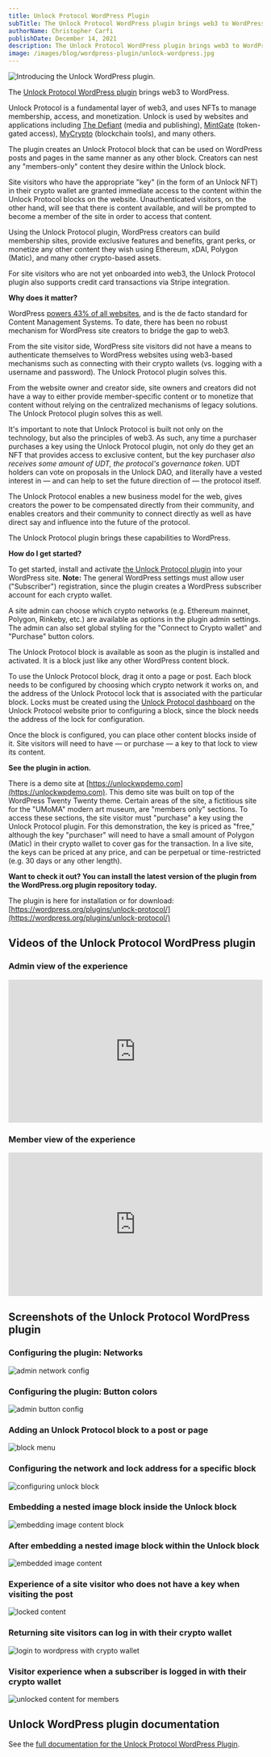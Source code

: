 ```yaml
---
title: Unlock Protocol WordPress Plugin
subTitle: The Unlock Protocol WordPress plugin brings web3 to WordPress
authorName: Christopher Carfi
publishDate: December 14, 2021
description: The Unlock Protocol WordPress plugin brings web3 to WordPress.
image: /images/blog/wordpress-plugin/unlock-wordpress.jpg
---
```


![Introducing the Unlock WordPress plugin.](/images/blog/wordpress-plugin/unlock-wordpress.jpg)

The [Unlock Protocol WordPress plugin](https://wordpress.org/plugins/unlock-protocol/) brings web3 to WordPress. 

Unlock Protocol is a fundamental layer of web3, and uses NFTs to manage membership, access, and monetization. Unlock is used by websites and applications including [The Defiant](https://unlock-protocol.com/blog/thedefiant-case-study) (media and publishing), [MintGate](https://unlock-protocol.com/blog/mintgate-unlock-case-study) (token-gated access), [MyCrypto](https://unlock-protocol.com/blog/mycrypto-unlock-case-study) (blockchain tools), and many others.

The plugin creates an Unlock Protocol block that can be used on WordPress posts and pages in the same manner as any other block. Creators can nest any "members-only" content they desire within the Unlock block. 

Site visitors who have the appropriate "key" (in the form of an Unlock NFT) in their crypto wallet are granted immediate access to the content within the Unlock Protocol blocks on the website. Unauthenticated visitors, on the other hand, will see that there is content available, and will be prompted to become a member of the site in order to access that content.

Using the Unlock Protocol plugin, WordPress creators can build membership sites, provide exclusive features and benefits, grant perks, or monetize any other content they wish using Ethereum, xDAI, Polygon (Matic), and many other crypto-based assets. 

For site visitors who are not yet onboarded into web3, the Unlock Protocol plugin also supports credit card transactions via Stripe integration.

**Why does it matter?**

WordPress [powers 43% of all websites](https://w3techs.com/technologies/details/cm-wordpress), and is the de facto standard for Content Management Systems. To date, there has been no robust mechanism for WordPress site creators to bridge the gap to web3. 

From the site visitor side, WordPress site visitors did not have a means to authenticate themselves to WordPress websites using web3-based mechanisms such as connecting with their crypto wallets (vs. logging with a username and password). The Unlock Protocol plugin solves this.

From the website owner and creator side, site owners and creators did not have a way to either provide member-specific content or to monetize that content without relying on the centralized mechanisms of legacy solutions. The Unlock Protocol plugin solves this as well.

It's important to note that Unlock Protocol is built not only on the technology, but also the principles of web3. As such, any time a purchaser purchases a key using the Unlock Protocol plugin, not only do they get an NFT that provides access to exclusive content, but the key purchaser *also receives some amount of UDT, the protocol's governance token*. UDT holders can vote on proposals in the Unlock DAO, and literally have a vested interest in — and can help to set the future direction of — the protocol itself.

The Unlock Protocol enables a new business model for the web, gives creators the power to be compensated directly from their community, and enables creators and their community to connect directly as well as have direct say and influence into the future of the protocol. 

The Unlock Protocol plugin brings these capabilities to WordPress.

**How do I get started?**

To get started, install and activate [the Unlock Protocol plugin](https://wordpress.org/plugins/unlock-protocol/) into your WordPress site. **Note:** The general WordPress settings must allow user ("Subscriber") registration, since the plugin creates a WordPress subscriber account for each crypto wallet.

A site admin can choose which crypto networks (e.g. Ethereum mainnet, Polygon, Rinkeby, etc.) are available as options in the plugin admin settings. The admin can also set global styling for the "Connect to Crypto wallet" and "Purchase" button colors. 

The Unlock Protocol block is available as soon as the plugin is installed and activated. It is a block just like any other WordPress content block. 

To use the Unlock Protocol block, drag it onto a page or post. Each block needs to be configured by choosing which crypto network it works on, and the address of the Unlock Protocol lock that is associated with the particular block. Locks must be created using the [Unlock Protocol dashboard](https://app.unlock-protocol.com/dashboard) on the Unlock Protocol website prior to configuring a block, since the block needs the address of the lock for configuration.

Once the block is configured, you can place other content blocks inside of it. Site visitors will need to have — or purchase — a key to that lock to view its content.

**See the plugin in action.**

There is a demo site at [https://unlockwpdemo.com](https://unlockwpdemo.com). This demo site was built on top of the WordPress Twenty Twenty theme. Certain areas of the site, a fictitious site for the "UMoMA" modern art museum, are "members only" sections. To access these sections, the site visitor must "purchase" a key using the Unlock Protocol plugin. For this demonstration, the key is priced as "free," although the key "purchaser" will need to have a small amount of Polygon (Matic) in their crypto wallet to cover gas for the transaction. In a live site, the keys can be priced at any price, and can be perpetual or time-restricted (e.g. 30 days or any other length).

**Want to check it out? You can install the latest version of the plugin from the WordPress.org plugin repository today.**

The plugin is here for installation or for download: [https://wordpress.org/plugins/unlock-protocol/](https://wordpress.org/plugins/unlock-protocol/) 


## Videos of the Unlock Protocol WordPress plugin

### Admin view of the experience

<div style="position: relative; overflow: hidden; width: 100%; padding-top: 56.25%;"><iframe style="position: absolute; top: 0; left: 0; bottom: 0; right: 0; width: 100%; height: 100%;" src="https://www.youtube.com/embed/9qNeoJeZ6I8" title="YouTube video player" frameborder="0" allow="accelerometer; autoplay; clipboard-write; encrypted-media; gyroscope; picture-in-picture" allowfullscreen></iframe></div>


### Member view of the experience

<div style="position: relative; overflow: hidden; width: 100%; padding-top: 56.25%;"><iframe style="position: absolute; top: 0; left: 0; bottom: 0; right: 0; width: 100%; height: 100%;" src="https://www.youtube.com/embed/GQGqhkz6ZUg" title="YouTube video player" frameborder="0" allow="accelerometer; autoplay; clipboard-write; encrypted-media; gyroscope; picture-in-picture" allowfullscreen></iframe></div>


## Screenshots of the Unlock Protocol WordPress plugin


### Configuring the plugin: Networks

![admin network config](/images/blog/unlock-wordpress-plugin/unlock-wp-admin-networks-min.png)


### Configuring the plugin: Button colors

![admin button config](/images/blog/unlock-wordpress-plugin/unlock-wp-admin-button-colors-min.png)


### Adding an Unlock Protocol block to a post or page

![block menu](/images/blog/unlock-wordpress-plugin/unlock-wp-block-menu-min.png)


### Configuring the network and lock address for a specific block

![configuring unlock block](/images/blog/unlock-wordpress-plugin/unlock-wp-unlock-block-min.png)


### Embedding a nested image block inside the Unlock block

![embedding image content block](/images/blog/unlock-wordpress-plugin/unlock-wp-image-block-min.png)


### After embedding a nested image block within the Unlock block

![embedded image content](/images/blog/unlock-wordpress-plugin/unlock-wp-admin-image-content-min.png)


### Experience of a site visitor who does not have a key when visiting the post

![locked content](/images/blog/unlock-wordpress-plugin/unlock-wp-locked-content-min.png)


### Returning site visitors can log in with their crypto wallet

![login to wordpress with crypto wallet](/images/blog/unlock-wordpress-plugin/unlock-wp-log-in-with-crypto-wallet-min.png)


### Visitor experience when a subscriber is logged in with their crypto wallet

![unlocked content for members](/images/blog/unlock-wordpress-plugin/unlock-wp-member-content-min.png)


## Unlock WordPress plugin documentation

See the [full documentation for the Unlock Protocol WordPress Plugin](https://docs.unlock-protocol.com/creators/plugins-and-integrations/wordpress-plugin).
